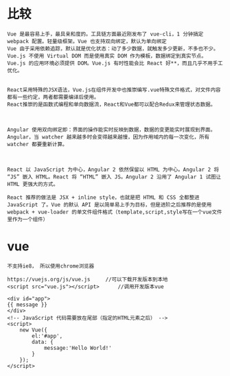 
# 比较


	Vue 是最容易上手，最具亲和度的。工具链方面最近刚发布了 vue-cli，1 分钟搞定 webpack 配置。轻量级框架。Vue 也支持双向绑定，默认为单向绑定
	Vue 由于采用依赖追踪，默认就是优化状态：动了多少数据，就触发多少更新，不多也不少。
	Vue.js 不使用 Virtual DOM 而是使用真实 DOM 作为模板，数据绑定到真实节点。Vue.js 的应用环境必须提供 DOM。Vue.js 有时性能会比 React 好**，而且几乎不用手工优化。


	React采用特殊的JSX语法，Vue.js在组件开发中也推崇编写.vue特殊文件格式，对文件内容都有一些约定，两者都需要编译后使用。
	React推崇的是函数式编程和单向数据流，React和Vue都可以配合Redux来管理状态数据。
	


	Angular 使用双向绑定即：界面的操作能实时反映到数据，数据的变更能实时展现到界面。
	Angular，当 watcher 越来越多时会变得越来越慢，因为作用域内的每一次变化，所有 watcher 都要重新计算。
	

	
	React 以 JavaScript 为中心，Angular 2 依然保留以 HTML 为中心。Angular 2 将 “JS” 嵌入 HTML。React 将 “HTML” 嵌入 JS。Angular 2 沿用了 Angular 1 试图让 HTML 更强大的方式。
	
	React 推荐的做法是 JSX + inline style，也就是把 HTML 和 CSS 全都整进 JavaScript 了。Vue 的默认 API 是以简单易上手为目标，但是进阶之后推荐的是使用 webpack + vue-loader 的单文件组件格式（template,script,style写在一个vue文件里作为一个组件）




# vue

	不支持ie8， 所以使用chrome浏览器

	https://vuejs.org/js/vue.js		//可以下载开发版本到本地
	<script src="vue.js"></script>		//调用开发版本vue

	<div id="app">
    {{ message }}
	</div>
	<!-- JavaScript 代码需要放在尾部（指定的HTML元素之后） -->
	<script>
	    new Vue({
	        el:'#app',
	        data: {
	            message:'Hello World!'
	        }
	    });
	</script>


	
	

	